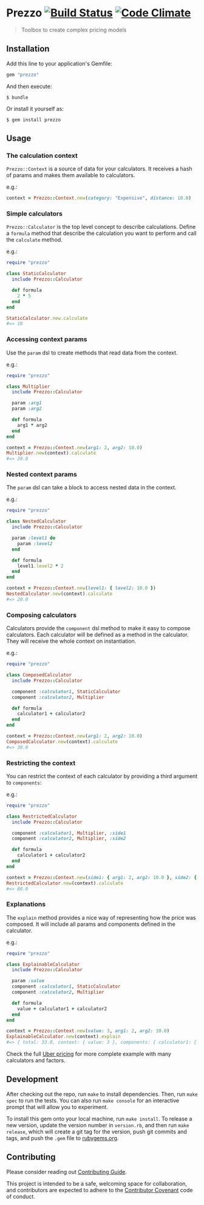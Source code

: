 # Prezzo [![Build Status](https://travis-ci.org/marceloboeira/prezzo.svg?branch=master)](https://travis-ci.org/marceloboeira/prezzo) [![Code Climate](https://codeclimate.com/github/marceloboeira/prezzo.png)](https://codeclimate.com/github/marceloboeira/prezzo)
> Toolbox to create complex pricing models

## Installation

Add this line to your application's Gemfile:

```ruby
gem "prezzo"
```

And then execute:

```
$ bundle
```

Or install it yourself as:

```
$ gem install prezzo
```

## Usage

### The calculation context

`Prezzo::Context` is a source of data for your calculators. It receives a hash
of params and makes them available to calculators.

e.g.:

```ruby
context = Prezzo::Context.new(category: "Expensive", distance: 10.0)
```

### Simple calculators

`Prezzo::Calculator` is the top level concept to describe calculations. Define
a `formula` method that describe the calculation you want to perform and call
the `calculate` method.

e.g.:

```ruby
require "prezzo"

class StaticCalculator
  include Prezzo::Calculator

  def formula
    2 * 5
  end
end

StaticCalculator.new.calculate
#=> 10
```

### Accessing context params

Use the `param` dsl to create methods that read data from the context.

e.g.:

```ruby
require "prezzo"

class Multiplier
  include Prezzo::Calculator

  param :arg1
  param :arg2

  def formula
    arg1 * arg2
  end
end

context = Prezzo::Context.new(arg1: 2, arg2: 10.0)
Multiplier.new(context).calculate
#=> 20.0
```

### Nested context params

The `param` dsl can take a block to access nested data in the context.

e.g.:

```ruby
require "prezzo"

class NestedCalculator
  include Prezzo::Calculator

  param :level1 do
    param :level2
  end

  def formula
    level1.level2 * 2
  end
end

context = Prezzo::Context.new(level1: { level2: 10.0 })
NestedCalculator.new(context).calculate
#=> 20.0
```

### Composing calculators

Calculators provide the `component` dsl method to make it easy to compose
calculators. Each calculator will be defined as a method in the calculator.
They will receive the whole context on instantiation.

e.g.:

```ruby
require "prezzo"

class ComposedCalculator
  include Prezzo::Calculator

  component :calculator1, StaticCalculator
  component :calculator2, Multiplier

  def formula
    calculator1 + calculator2
  end
end

context = Prezzo::Context.new(arg1: 2, arg2: 10.0)
ComposedCalculator.new(context).calculate
#=> 30.0
```

### Restricting the context

You can restrict the context of each calculator by providing a third argument
to `components`:

e.g.:

```ruby
require "prezzo"

class RestrictedCalculator
  include Prezzo::Calculator

  component :calculator1, Multiplier, :side1
  component :calculator2, Multiplier, :side2

  def formula
    calculator1 + calculator2
  end
end

context = Prezzo::Context.new(side1: { arg1: 2, arg2: 10.0 }, side2: { arg1: 3, arg2: 20.0 })
RestrictedCalculator.new(context).calculate
#=> 80.0
```

### Explanations

The `explain` method provides a nice way of representing how the price was
composed. It will include all params and components defined in the calculator.

e.g.:

```ruby
require "prezzo"

class ExplainableCalculator
  include Prezzo::Calculator

  param :value
  component :calculator1, StaticCalculator
  component :calculator2, Multiplier

  def formula
    value + calculator1 + calculator2
  end
end

context = Prezzo::Context.new(value: 3, arg1: 2, arg2: 10.0)
ExplainableCalculator.new(context).explain
#=> { total: 33.0, context: { value: 3 }, components: { calculator1: { ... }, calculator2: { ... } } }
```

Check the full [Uber pricing](/spec/integration/uber_pricing_spec.rb) for more complete example with many calculators and factors.

## Development

After checking out the repo, run `make` to install dependencies. Then, run `make spec` to run the tests. You can also run `make console` for an interactive prompt that will allow you to experiment.

To install this gem onto your local machine, run `make install`. To release a new version, update the version number in `version.rb`, and then run `make release`, which will create a git tag for the version, push git commits and tags, and push the `.gem` file to [rubygems.org](https://rubygems.org).

## Contributing

Please consider reading out [Contributing Guide](CONTRIBUTING.md).

This project is intended to be a safe, welcoming space for collaboration, and contributors are expected to adhere to the [Contributor Covenant](http://contributor-covenant.org) code of conduct.
